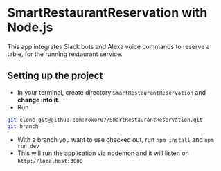 # SmartRestaurantReservation with Node.js

This app integrates Slack bots and Alexa voice commands to reserve a table, for the running restaurant service.

## Setting up the project

* In your terminal, create directory `SmartRestaurantReservation` and **change into it**.
* Run 
```bash
git clone git@github.com:roxor07/SmartRestaurantReservation.git
git branch
```
* With a branch you want to use checked out, run `npm install` and `npm run dev`
* This will run the application via nodemon and it will listen on `http://localhost:3000`
